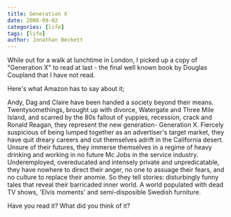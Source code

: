 ```yaml
---
title: Generation X
date: 2008-09-02
categories: [life]
tags: [life]
author: Jonathan Beckett
---
```


While out for a walk at lunchtime in London, I picked up a copy of "Generation X" to read at last - the final well known book by Douglas Coupland that I have not read.

Here's what Amazon has to say about it;

Andy, Dag and Claire have been handed a society beyond their means. Twentysomethings, brought up with divorce, Watergate and Three Mile Island, and scarred by the 80s fallout of yuppies, recession, crack and Ronald Reagan, they represent the new generation- Generation X. Fiercely suspicious of being lumped together as an advertiser's target market, they have quit dreary careers and cut themselves adrift in the California desert. Unsure of their futures, they immerse themselves in a regime of heavy drinking and working in no future Mc Jobs in the service industry. Underemployed, overeducated and intensely private and unpredicatable, they have nowhere to direct their anger, no one to assuage their fears, and no culture to replace their anomie. So they tell stories: disturbingly funny tales that reveal their barricaded inner world. A world populated with dead TV shows, 'Elvis moments' and semi-disposible Swedish furniture.

Have you read it? What did you think of it?